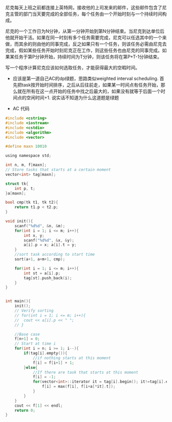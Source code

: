 尼克每天上班之前都连接上英特网，接收他的上司发来的邮件，这些邮件包含了尼克主管的部门当天要完成的全部任务，每个任务由一个开始时刻与一个持续时间构成。

尼克的一个工作日为N分钟，从第一分钟开始到第N分钟结束。当尼克到达单位后他就开始干活。如果在同一时刻有多个任务需要完成，尼克可以任选其中的一个来做，而其余的则由他的同事完成，反之如果只有一个任务，则该任务必需由尼克去完成，假如某些任务开始时刻尼克正在工作，则这些任务也由尼克的同事完成。如果某任务于第P分钟开始，持续时间为T分钟，则该任务将在第P+T-1分钟结束。

写一个程序计算尼克应该如何选取任务，才能获得最大的空暇时间。

* 应该是第一道自己AC的dp绿题，思路类似weighted interval scheduling. 首先把task按开始时间排序，之后从后往前走，如果某一时间点有任务开始，那么就在所有在这一点开始的任务中找之后最大的，如果没有就等于后面一个时间点的空闲时间+1\. 说实话不知道为什么这道题是绿题

* AC 代码

```c
#include <cstring>
#include <iostream>
#include <cstdio>
#include <algorithm>
#include <vector>

#define maxn 10010

using namespace std;

int n, m, f[maxn];
// Store tasks that starts at a certain moment
vector<int> tag[maxn];

struct tk{
	int p, t;
}a[maxn];

bool cmp(tk t1, tk t2){
	return t1.p < t2.p;
}

void init(){
	scanf("%d%d", &n, &m);
	for(int i = 1; i <= m; i++){
		int x, y;
		scanf("%d%d", &x, &y);
		a[i].p = x; a[i].t = y;
	}
	//sort task according to start time
	sort(a+1, a+m+1, cmp);

	for(int i = 1; i <= m; i++){
		int st = a[i].p;
		tag[st].push_back(i);
	}
}


int main(){
	init();
	// Verify sorting
	// for(int i = 1; i <= m; i++){
	// 	cout << a[i].p << " ";
	// }

	//Base case
	f[n+1] = 0;
	// Start at time i
	for(int i = n; i >= 1; i--){
		if(tag[i].empty()){
			//if nothing starts at this moment
			f[i] = f[i+1] + 1;
		}else{
			//If there are task that starts at this moment
			f[i] = -1;
			for(vector<int>::iterator it = tag[i].begin(); it!=tag[i].end(); ++it){
				f[i] = max(f[i], f[i+a[*it].t]);
			}
		}
	}
	cout << f[1] << endl;
	return 0;
}
```